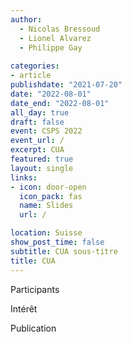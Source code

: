 ```yaml
---
author: 
  - Nicolas Bressoud
  - Lionel Alvarez
  - Philippe Gay
  
categories:
- article
publishdate: "2021-07-20"
date: "2022-08-01"
date_end: "2022-08-01"
all_day: true
draft: false
event: CSPS 2022
event_url: /
excerpt: CUA
featured: true
layout: single
links:
- icon: door-open
  icon_pack: fas
  name: Slides
  url: /

location: Suisse
show_post_time: false
subtitle: CUA sous-titre
title: CUA
---
```



Participants

Intérêt

Publication